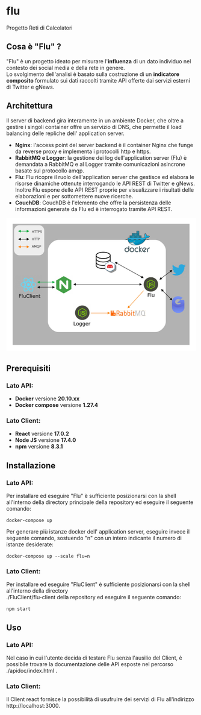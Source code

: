 # flu

Progetto Reti di Calcolatori

## Cosa è "Flu" ?
"Flu" è un progetto ideato per misurare l'**influenza** di un dato individuo nel contesto dei social media e della rete in genere. 
<br />
Lo svolgimento dell'analisi è basato sulla costruzione di un **indicatore composito** formulato sui dati raccolti tramite API offerte dai servizi esterni di Twitter e gNews.

## Architettura

Il server di backend gira interamente in un ambiente Docker, che oltre a gestire i singoli container offre un servizio di DNS, che permette il load balancing delle repliche dell' application server.
- **Nginx**: l'access point del server backend è il container Nginx che funge da reverse proxy e implementa i protocolli http e https.
- **RabbitMQ e Logger**: la gestione dei log dell'application server (Flu) è demandata a RabbitMQ e al Logger tramite comunicazioni asincrone basate sul protocollo amqp.
- **Flu**: Flu ricopre il ruolo dell'application server che gestisce ed elabora le risorse dinamiche ottenute interrogando le API REST di Twitter e gNews.
Inoltre Flu espone delle API REST proprie per visualizzare i risultati delle elaborazioni e per sottomettere nuove ricerche.  
- **CouchDB**: CouchDB è l'elemento che offre la persistenza delle informazioni generate da Flu ed è interrogato tramite API REST. 

![alt text](./Docs/architettura_flu.jpg)



## Prerequisiti
### Lato API:
- **Docker** versione **20.10.xx**
- **Docker compose** versione **1.27.4**

### Lato Client:
- **React** versione **17.0.2**
- **Node JS** versione **17.4.0**
- **npm** versione **8.3.1**

## Installazione
### Lato API:

Per installare ed eseguire "Flu" è sufficiente posizionarsi con la shell all'interno della directory principale della repository ed eseguire il seguente comando:

```
docker-compose up
```

Per generare più istanze docker dell' application server, eseguire invece il seguente comando, sostuendo "n" con un intero indicante il numero di istanze desiderate: 

```
docker-compose up --scale flu=n
```
### Lato Client:

Per installare ed eseguire "FluClient" è sufficiente posizionarsi con la shell all'interno della directory
<br />
./FluClient/flu-client della repository ed eseguire il seguente comando:

```
npm start
```

## Uso
### Lato API:
Nel caso in cui l'utente decida di testare Flu senza l'ausilio del Client, è possibile trovare la documentazione delle API esposte nel percorso ./apidoc/index.html .

### Lato Client:
Il Client react fornisce la possibilità di usufruire dei servizi di Flu all'indirizzo http://localhost:3000.





